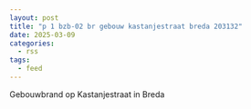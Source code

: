 ```yaml
---
layout: post
title: "p 1 bzb-02 br gebouw kastanjestraat breda 203132"
date: 2025-03-09
categories: 
  - rss
tags: 
  - feed
---
```


Gebouwbrand op Kastanjestraat in Breda
